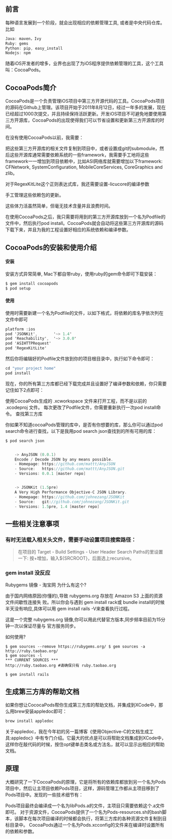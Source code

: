 前言
-----

每种语言发展到一个阶段，就会出现相应的依赖管理工具, 或者是中央代码仓库。比如

```objective-c
Java: maven，Ivy
Ruby: gems
Python: pip, easy_install
Nodejs: npm
```

随着iOS开发者的增多，业界也出现了为iOS程序提供依赖管理的工具，这个工具叫：CocoaPods。

CocoaPods简介
------

CocoaPods是一个负责管理iOS项目中第三方开源代码的工具。CocoaPods项目的源码在Github上管理。该项目开始于2011年8月12日，经过一年多的发展，现在已经超过1000次提交，并且持续保持活跃更新。开发iOS项目不可避免地要使用第三方开源库，CocoaPods的出现使得我们可以节省设置和更新第三方开源库的时间。

在没有使用CocoaPods以前，我需要：

把这些第三方开源库的相关文件复制到项目中，或者设置成git的submodule，然后这些开源库通常需要依赖系统的一些framework，我需要手工地将这些framework一一增加到项目依赖中，比如ASI网络库就需要增加以下framework: CFNetwork, SystemConfiguration, MobileCoreServices, CoreGraphics and zlib。

对于RegexKitLite这个正则表达式库，我还需要设置-licucore的编译参数

手工管理这些依赖包的更新。

这些体力活虽然简单，但毫无技术含量并且浪费时间。

在使用CocoaPods之后，我只需要将用到的第三方开源库放到一个名为Podfile的文件中，然后执行pod install。CocoaPods就会自动将这些第三方开源库的源码下载下来，并且为我的工程设置好相应的系统依赖和编译参数。

CocoaPods的安装和使用介绍
------

#### 安装

安装方式异常简单, Mac下都自带ruby，使用ruby的gem命令即可下载安装：

```objective-c
$ gem install cocoapods
$ pod setup
```

#### 使用

使用时需要新建一个名为Podfile的文件，以如下格式，将依赖的库名字依次列在文件中即可

```objective-c
platform :ios
pod 'JSONKit',       '~> 1.4'
pod 'Reachability',  '~> 3.0.0'
pod 'ASIHTTPRequest'
pod 'RegexKitLite'
```

然后你将编辑好的Podfile文件放到你的项目根目录中，执行如下命令即可：

```objective-c
cd "your project home"
pod install
```

现在，你的所有第三方库都已经下载完成并且设置好了编译参数和依赖，你只需要记住如下2点即可：

使用CocoaPods生成的 .xcworkspace 文件来打开工程，而不是以前的 .xcodeproj 文件。
每次更改了Podfile文件，你需要重新执行一次pod install命令。
查找第三方库

你如果不知道cocoaPods管理的库中，是否有你想要的库，那么你可以通过pod search命令进行查找，以下是我用pod search json查找到的所有可用的库：

```objective-c
$ pod search json


	-> AnyJSON (0.0.1)
	Encode / Decode JSON by any means possible.
    - Homepage: https://github.com/mattt/AnyJSON
	- Source:   https://github.com/mattt/AnyJSON.git
	- Versions: 0.0.1 [master repo]


	-> JSONKit (1.5pre)
	A Very High Performance Objective-C JSON Library.
	- Homepage: https://github.com/johnezang/JSONKit
	- Source:   git://github.com/johnezang/JSONKit.git
	- Versions: 1.5pre, 1.4 [master repo]
```

一些相关注意事项
-----

### 有时无法载入相关头文件，需要手动设置项目搜索路径：
> 在项目的 Target - Build Settings - User Header Search Paths的里设置一下: 按+增加，输入${SRCROOT}，后面选上recursive。

### gem install 没反应

Rubygems 镜像 - 淘宝网 为什么有这个?

由于国内网络原因(你懂的),导致 rubygems.org 存放在 Amazon S3 上面的资源文件间歇性连接失 败。所以你会与遇到 gem install rack或 bundle install的时候半天没有响应,具体可以用 gem install rails -V来查看执行过程。

这是一个完整 rubygems.org 镜像,你可以用此代替官方版本,同步频率目前为15分钟一次以保证尽量与 官方服务同步。

如何使用?

```shell
$ gem sources --remove https://rubygems.org/ $ gem sources -a http://ruby.taobao.org/
$ gem sources -l
*** CURRENT SOURCES ***
http://ruby.taobao.org #请确保只有 ruby.taobao.org

$ gem install rails
```


生成第三方库的帮助文档
------

如果你想让CococaPods帮你生成第三方库的帮助文档，并集成到XCode中，那么用brew安装appledoc即可：

```objective-c
brew install appledoc
```

关于appledoc，我在今年初的另一篇博客《使用Objective-C的文档生成工具:appledoc》中有专门介绍。它最大的优点是可以将帮助文档集成到XCode中，这样你在敲代码的时候，按住opt键单击类名或方法名，就可以显示出相应的帮助文档。

原理
------

大概研究了一下CocoaPods的原理，它是将所有的依赖库都放到另一个名为Pods项目中，然后让主项目依赖Pods项目，这样，源码管理工作都从主项目移到了Pods项目中。发现的一些技术细节有：

Pods项目最终会编译成一个名为libPods.a的文件，主项目只需要依赖这个.a文件即可。
对于资源文件，CocoaPods提供了一个名为Pods-resources.sh的bash脚本，该脚本在每次项目编译的时候都会执行，将第三方库的各种资源文件复制到目标目录中。
 CocoaPods通过一个名为Pods.xcconfig的文件来在编译时设置所有的依赖和参数。
